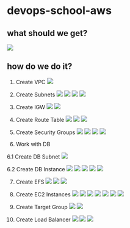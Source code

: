 # devops-school-aws

## what should we get?
![](img/homework.png)

## how do we do it?

1. Create VPC
![](img/create_vpc.png)

2. Create Subnets
![](img/pubSubnet1.png)
![](img/pubSubnet2.png)
![](img/privSubnet1.png)
![](img/privSubnet2.png)

3. Create IGW
![](img/create_igw.png)
![](img/igw_to_vpc.png)

4. Create Route Table
![](img/create_rt.png)
![](img/deafaultRoute.png)
![](img/subnetAssoc.png)

5. Create Security Groups
![](img/internetSG.png)
![](img/databaseSG.png)
![](img/efsSG.png)
![](img/lbSG.png)

6. Work with DB

6.1 Create DB Subnet
![](img/db_subnet.png)

6.2 Create DB Instance
![](img/create_db_1.png)
![](img/create_db_2.png)
![](img/create_db_3.png)
![](img/create_db_4.png)
![](img/create_db_5.png)

7. Create EFS
![](img/create_efs_1.png)
![](img/create_efs_2.png)
![](img/create_efs_3.png)

8. Create EC2 Instances
![](img/create_ec2_1.png)
![](img/create_ec2_2.png)
![](img/create_ec2_3.png)
![](img/create_ec2_4.png)
![](img/create_ec2_5.png)
![](img/create_ec2_6.png)
![](img/create_ec2_7.png)

9. Create Target Group
![](img/create_tg_1.png)
![](img/create_tg_2.png)

10. Create Load Balancer
![](img/create_lb_1.png)
![](img/create_lb_2.png)
![](img/create_lb_3.png)

